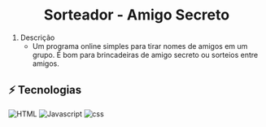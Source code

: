 <h1 align="center"> Sorteador - Amigo Secreto </h1>

1. Descrição
   - Um programa online simples para tirar nomes de amigos em um grupo. É bom para brincadeiras de amigo secreto o͏u sorteios entre amigos.


## ⚡ Tecnologias
![HTML](https://img.shields.io/badge/-html-E34F26?style=for-square&logo=html5&logoColor=white)
![Javascript](https://img.shields.io/badge/-Javascript-F7DF1E?style=for-square&logo=javascript&logoColor=white)
![css](https://img.shields.io/badge/-CSS-663399?style=for-square&logo=css&logoColor=white)
